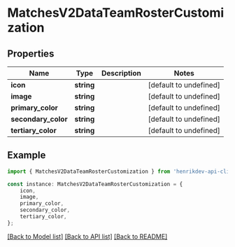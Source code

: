 # MatchesV2DataTeamRosterCustomization


## Properties

Name | Type | Description | Notes
------------ | ------------- | ------------- | -------------
**icon** | **string** |  | [default to undefined]
**image** | **string** |  | [default to undefined]
**primary_color** | **string** |  | [default to undefined]
**secondary_color** | **string** |  | [default to undefined]
**tertiary_color** | **string** |  | [default to undefined]

## Example

```typescript
import { MatchesV2DataTeamRosterCustomization } from 'henrikdev-api-client';

const instance: MatchesV2DataTeamRosterCustomization = {
    icon,
    image,
    primary_color,
    secondary_color,
    tertiary_color,
};
```

[[Back to Model list]](../README.md#documentation-for-models) [[Back to API list]](../README.md#documentation-for-api-endpoints) [[Back to README]](../README.md)
